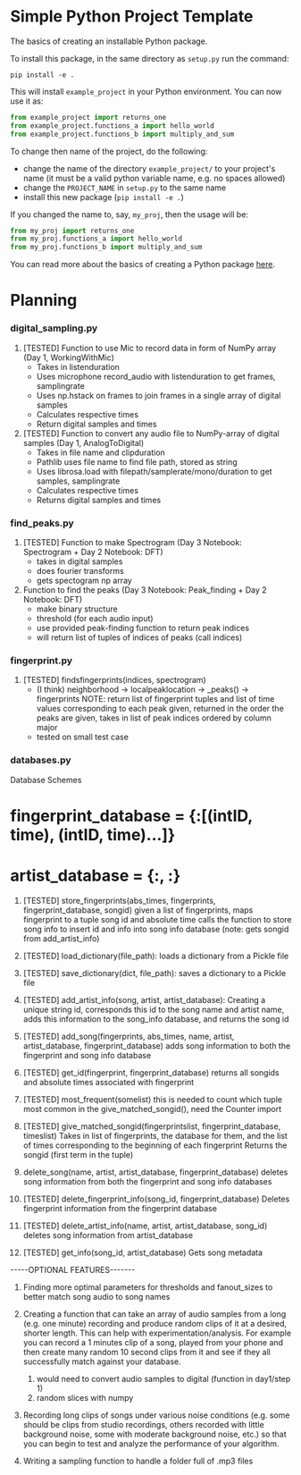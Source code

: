 # Simple Python Project Template

The basics of creating an installable Python package.

To install this package, in the same directory as `setup.py` run the command:

```shell
pip install -e .
```

This will install `example_project` in your Python environment. You can now use it as:

```python
from example_project import returns_one
from example_project.functions_a import hello_world
from example_project.functions_b import multiply_and_sum
```

To change then name of the project, do the following:
   - change the name of the directory `example_project/` to your project's name (it must be a valid python variable name, e.g. no spaces allowed)
   - change the `PROJECT_NAME` in `setup.py` to the same name
   - install this new package (`pip install -e .`)

If you changed the name to, say, `my_proj`, then the usage will be:

```python
from my_proj import returns_one
from my_proj.functions_a import hello_world
from my_proj.functions_b import multiply_and_sum
```

You can read more about the basics of creating a Python package [here](https://www.pythonlikeyoumeanit.com/Module5_OddsAndEnds/Modules_and_Packages.html).


# Planning

### digital_sampling.py
   1. [TESTED] Function to use Mic to record data in form of NumPy array (Day 1, WorkingWithMic)
      * Takes in listenduration
      * Uses microphone record_audio with listenduration to get frames, samplingrate
      * Uses np.hstack on frames to join frames in a single array of digital samples
      * Calculates respective times
      * Return digital samples and times
   2. [TESTED] Function to convert any audio file to NumPy-array of digital samples (Day 1, AnalogToDigital)
      * Takes in file name and clipduration
      * Pathlib uses file name to find file path, stored as string
      * Uses librosa.load with filepath/samplerate/mono/duration to get samples, samplingrate
      * Calculates respective times
      * Returns digital samples and times

### find_peaks.py
   1. [TESTED] Function to make Spectrogram (Day 3 Notebook: Spectrogram + Day
    2 Notebook: DFT)
      * takes in digital samples
      * does fourier transforms
      * gets spectogram np array
   2. Function to find the peaks (Day 3 Notebook: Peak_finding + Day 2 Notebook: DFT) 
      * make binary structure
      * threshold (for each audio input)
      * use provided peak-finding function to return peak indices
      * will return list of tuples of indices of peaks (call indices)

### fingerprint.py
   1. [TESTED] findsfingerprints(indices, spectrogram)
      - (I think) neighborhood -> localpeaklocation -> _peaks() -> fingerprints
         NOTE: return list of fingerprint tuples and list of time values corresponding to each peak given, returned in the order the peaks are given, takes in list of peak indices ordered by column major
      - tested on small test case

### databases.py
Database Schemes
   # fingerprint_database = {<fingerprint>:[(intID, time), (intID, time)...]}
   # artist_database = {<intID>:<songInfo>, <intID>:<songInfo>}

   1. [TESTED] store_fingerprints(abs_times, fingerprints, fingerprint_database, songid)
      given a list of fingerprints, maps fingerprint to a tuple song id and absolute time
      calls the function to store song info to insert id and info into song info database
         (note: gets songid from add_artist_info)
   2. [TESTED] load_dictionary(file_path):
      loads a dictionary from a Pickle file
   3. [TESTED] save_dictionary(dict, file_path):
      saves a dictionary to a Pickle file
   4. [TESTED] add_artist_info(song, artist, artist_database): 
      Creating a unique string id, corresponds this id to the song name and artist name,
      adds this information to the song_info database, and returns the song id
   5. [TESTED] add_song(fingerprints, abs_times, name, artist, artist_database, fingerprint_database)
      adds song information to both the fingerprint and song info database
   10. [TESTED] get_id(fingerprint, fingerprint_database)
      returns all songids and absolute times associated with fingerprint
   13. [TESTED] most_frequent(somelist)
      this is needed to count which tuple most common in the give_matched_songid(), need the Counter import
   14. [TESTED] give_matched_songid(fingerprintslist, fingerprint_database, timeslist)
      Takes in list of fingerprints, the database for them, and the list of times corresponding to the beginning of each fingerprint
         Returns the songid (first term in the tuple)

   1. delete_song(name, artist, artist_database, fingerprint_database)
      deletes song information from both the fingerprint and song info databases
   2. [TESTED] delete_fingerprint_info(song_id, fingerprint_database)
      Deletes fingerprint information from the fingerprint database
   3. [TESTED] delete_artist_info(name, artist, artist_database, song_id)
      deletes song information from artist_database
   4. [TESTED] get_info(song_id, artist_database)
      Gets song metadata

-----OPTIONAL FEATURES-------
1. Finding more optimal parameters for thresholds and fanout_sizes to better match song audio to song names

2. Creating a function that can take an array of audio samples from a long (e.g. one minute) recording and produce random clips of it at a desired, shorter length. This can help with experimentation/analysis. For example you can record a 1 minutes clip of a song, played from your phone and then create many random 10 second clips from it and see if they all successfully match against your database.
   1. would need to convert audio samples to digital (function in day1/step 1)
   2. random slices with numpy

3. Recording long clips of songs under various noise conditions (e.g. some should be clips from studio recordings, others recorded with little background noise, some with moderate background noise, etc.) so that you can begin to test and analyze the performance of your algorithm.

4. Writing a sampling function to handle a folder full of .mp3 files